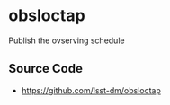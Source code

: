 # obsloctap

Publish the ovserving schedule

## Source Code

* <https://github.com/lsst-dm/obsloctap>

